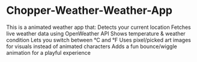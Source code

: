 # Chopper-Weather-Weather-App
This is a animated weather app that:
Detects your current location Fetches live weather data using OpenWeather API Shows temperature &amp; 
weather condition Lets you switch between °C and °F 
Uses pixel/picked art images for visuals instead of animated characters Adds a fun bounce/wiggle animation for a playful experience

